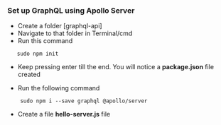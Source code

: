 ### Set up GraphQL using Apollo Server

* Create a folder [graphql-api]
* Navigate to that folder in Terminal/cmd
* Run this command 
```
   sudo npm init
```            
* Keep pressing enter till the end. You will notice a **package.json** file created

* Run the following command

```
    sudo npm i --save graphql @apollo/server
```
* Create a file **hello-server.js** file

